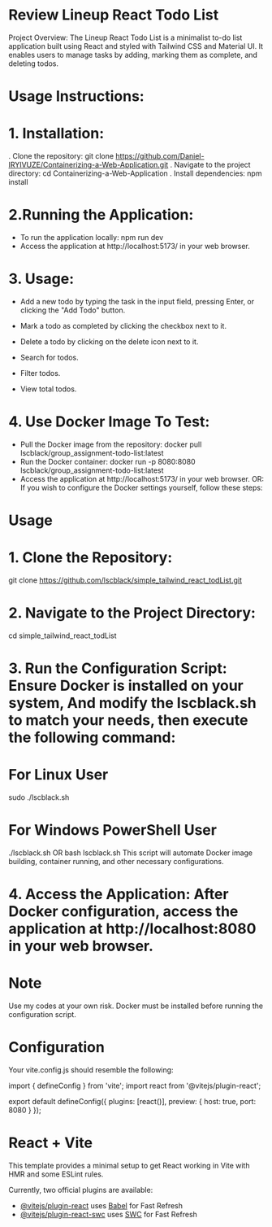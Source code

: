 # Review Lineup React Todo List

Project Overview: The Lineup React Todo List is a minimalist to-do list application built using React and styled with Tailwind CSS and Material UI. It enables users to manage tasks by adding, marking them as complete, and deleting todos.

# Usage Instructions:

# 1. Installation:

. Clone the repository:
git clone https://github.com/Daniel-IRYIVUZE/Containerizing-a-Web-Application.git
. Navigate to the project directory:
cd Containerizing-a-Web-Application
. Install dependencies:
npm install
# 2.Running the Application:

* To run the application locally:
npm run dev
* Access the application at http://localhost:5173/ in your web browser.
# 3. Usage:

* Add a new todo by typing the task in the input field, pressing Enter, or clicking the "Add Todo" button.

* Mark a todo as completed by clicking the checkbox next to it.

* Delete a todo by clicking on the delete icon next to it.

* Search for todos.

* Filter todos.

* View total todos.

# 4. Use Docker Image To Test:

* Pull the Docker image from the repository:
docker pull lscblack/group_assignment-todo-list:latest
* Run the Docker container:
docker run -p 8080:8080 lscblack/group_assignment-todo-list:latest
* Access the application at http://localhost:5173/ in your web browser.
OR: If you wish to configure the Docker settings yourself, follow these steps:

# Usage
# 1. Clone the Repository:

git clone https://github.com/lscblack/simple_tailwind_react_todList.git
# 2. Navigate to the Project Directory:

cd simple_tailwind_react_todList
# 3. Run the Configuration Script: Ensure Docker is installed on your system, And modify the lscblack.sh to match your needs, then execute the following command:

# For Linux User
sudo ./lscblack.sh
# For Windows PowerShell User
./lscblack.sh
OR
bash lscblack.sh
This script will automate Docker image building, container running, and other necessary configurations.

# 4. Access the Application: After Docker configuration, access the application at http://localhost:8080 in your web browser.

# Note
Use my codes at your own risk. Docker must be installed before running the configuration script.

# Configuration
Your vite.config.js should resemble the following:

import { defineConfig } from 'vite';
import react from '@vitejs/plugin-react';

export default defineConfig({
  plugins: [react()],
  preview: {
    host: true,
    port: 8080
  }
});

# React + Vite

This template provides a minimal setup to get React working in Vite with HMR and some ESLint rules.

Currently, two official plugins are available:

- [@vitejs/plugin-react](https://github.com/vitejs/vite-plugin-react/blob/main/packages/plugin-react/README.md) uses [Babel](https://babeljs.io/) for Fast Refresh
- [@vitejs/plugin-react-swc](https://github.com/vitejs/vite-plugin-react-swc) uses [SWC](https://swc.rs/) for Fast Refresh
